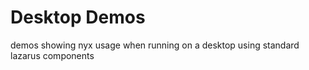 # Desktop Demos

demos showing nyx usage when running on a desktop using standard lazarus components